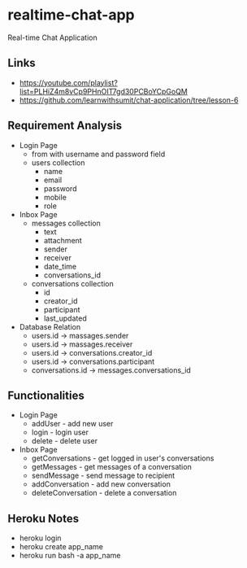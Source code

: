 # realtime-chat-app

Real-time Chat Application

## Links

- https://youtube.com/playlist?list=PLHiZ4m8vCp9PHnOIT7gd30PCBoYCpGoQM
- https://github.com/learnwithsumit/chat-application/tree/lesson-6

## Requirement Analysis

- Login Page
  - from with username and password field
  - users collection
    - name
    - email
    - password
    - mobile
    - role
- Inbox Page
  - messages collection
    - text
    - attachment
    - sender
    - receiver
    - date_time
    - conversations_id
  - conversations collection
    - id
    - creator_id
    - participant
    - last_updated
- Database Relation
  - users.id -> massages.sender
  - users.id -> massages.receiver
  - users.id -> conversations.creator_id
  - users.id -> conversations.participant
  - conversations.id -> messages.conversations_id

## Functionalities

- Login Page
  - addUser - add new user
  - login - login user
  - delete - delete user
- Inbox Page
  - getConversations - get logged in user's conversations
  - getMessages - get messages of a conversation
  - sendMessage - send message to recipient
  - addConversation - add new conversation
  - deleteConversation - delete a conversation

## Heroku Notes

- heroku login
- heroku create app_name
- heroku run bash -a app_name
